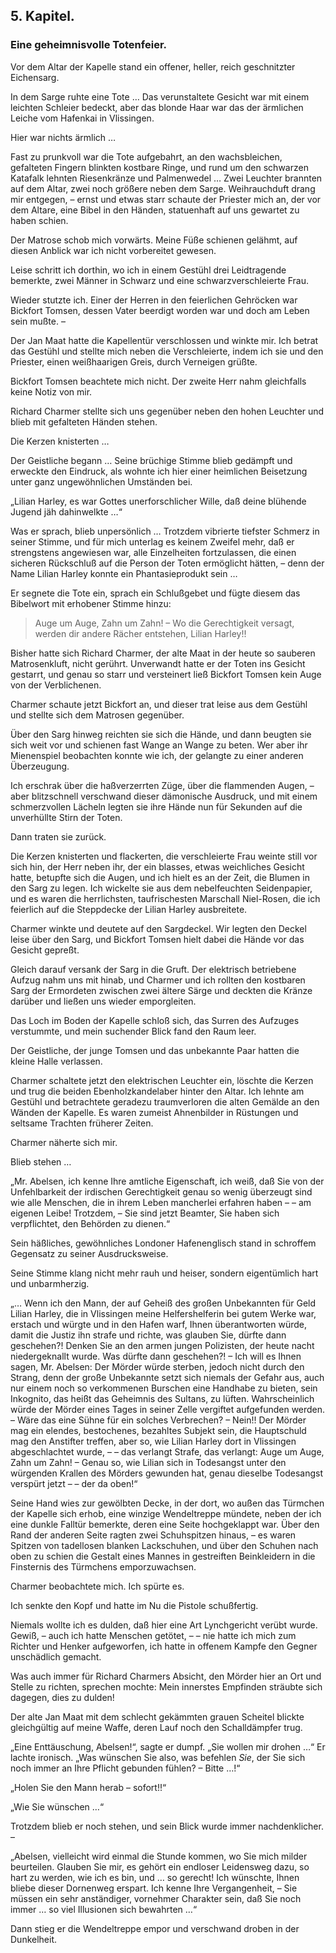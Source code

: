 <h2>5. Kapitel.</h2>
<h3>Eine geheimnisvolle Totenfeier.</h3>

Vor dem Altar der Kapelle stand ein offener, heller, reich geschnitzter
Eichensarg.

In dem Sarge ruhte eine Tote … Das verunstaltete Gesicht war mit einem leichten
Schleier bedeckt, aber das blonde Haar war das der ärmlichen Leiche vom
Hafenkai in Vlissingen.

Hier war nichts ärmlich …

Fast zu prunkvoll war die Tote aufgebahrt, an den wachsbleichen, gefalteten
Fingern blinkten kostbare Ringe, und rund um den schwarzen Katafalk lehnten
Riesenkränze und Palmenwedel … Zwei Leuchter brannten auf dem Altar, zwei noch
größere neben dem Sarge. Weihrauchduft drang mir entgegen, – ernst und etwas
starr schaute der Priester mich an, der vor dem Altare, eine Bibel in den
Händen, statuenhaft auf uns gewartet zu haben schien.

Der Matrose schob mich vorwärts. Meine Füße schienen gelähmt, auf diesen
Anblick war ich nicht vorbereitet gewesen.

Leise schritt ich dorthin, wo ich in einem Gestühl drei Leidtragende bemerkte,
zwei Männer in Schwarz und eine schwarzverschleierte Frau.

Wieder stutzte ich. Einer der Herren in den feierlichen Gehröcken war Bickfort
Tomsen, dessen Vater beerdigt worden war und doch am Leben sein mußte. –

Der Jan Maat hatte die Kapellentür verschlossen und winkte mir. Ich betrat das
Gestühl und stellte mich neben die Verschleierte, indem ich sie und den
Priester, einen weißhaarigen Greis, durch Verneigen grüßte.

Bickfort Tomsen beachtete mich nicht. Der zweite Herr nahm gleichfalls keine
Notiz von mir.

Richard Charmer stellte sich uns gegenüber neben den hohen Leuchter und blieb
mit gefalteten Händen stehen.

Die Kerzen knisterten …

Der Geistliche begann … Seine brüchige Stimme blieb gedämpft und erweckte den
Eindruck, als wohnte ich hier einer heimlichen Beisetzung unter ganz
ungewöhnlichen Umständen bei.

„Lilian Harley, es war Gottes unerforschlicher Wille, daß deine blühende Jugend
jäh dahinwelkte …“

Was er sprach, blieb unpersönlich … Trotzdem vibrierte tiefster Schmerz in
seiner Stimme, und für mich unterlag es keinem Zweifel mehr, daß er strengstens
angewiesen war, alle Einzelheiten fortzulassen, die einen sicheren Rückschluß
auf die Person der Toten ermöglicht hätten, – denn der Name Lilian Harley
konnte ein Phantasieprodukt sein …

Er segnete die Tote ein, sprach ein Schlußgebet und fügte diesem das Bibelwort
mit erhobener Stimme hinzu:

> Auge um Auge, Zahn um Zahn! – Wo die Gerechtigkeit versagt, werden dir andere
Rächer entstehen, Lilian Harley!!

Bisher hatte sich Richard Charmer, der alte Maat in der heute so sauberen
Matrosenkluft, nicht gerührt. Unverwandt hatte er der Toten ins Gesicht
gestarrt, und genau so starr und versteinert ließ Bickfort Tomsen kein Auge von
der Verblichenen.

Charmer schaute jetzt Bickfort an, und dieser trat leise aus dem Gestühl und
stellte sich dem Matrosen gegenüber.

Über den Sarg hinweg reichten sie sich die Hände, und dann beugten sie sich
weit vor und schienen fast Wange an Wange zu beten. Wer aber ihr Mienenspiel
beobachten konnte wie ich, der gelangte zu einer anderen Überzeugung.

Ich erschrak über die haßverzerrten Züge, über die flammenden Augen, – aber
blitzschnell verschwand dieser dämonische Ausdruck, und mit einem schmerzvollen
Lächeln legten sie ihre Hände nun für Sekunden auf die unverhüllte Stirn der
Toten.

Dann traten sie zurück.

Die Kerzen knisterten und flackerten, die verschleierte Frau weinte still vor
sich hin, der Herr neben ihr, der ein blasses, etwas weichliches Gesicht hatte,
betupfte sich die Augen, und ich hielt es an der Zeit, die Blumen in den Sarg
zu legen. Ich wickelte sie aus dem nebelfeuchten Seidenpapier, und es waren die
herrlichsten, taufrischesten Marschall Niel-Rosen, die ich feierlich auf die
Steppdecke der Lilian Harley ausbreitete.

Charmer winkte und deutete auf den Sargdeckel. Wir legten den Deckel leise über
den Sarg, und Bickfort Tomsen hielt dabei die Hände vor das Gesicht gepreßt.

Gleich darauf versank der Sarg in die Gruft. Der elektrisch betriebene Aufzug
nahm uns mit hinab, und Charmer und ich rollten den kostbaren Sarg der
Ermordeten zwischen zwei ältere Särge und deckten die Kränze darüber und ließen
uns wieder emporgleiten.

Das Loch im Boden der Kapelle schloß sich, das Surren des Aufzuges verstummte,
und mein suchender Blick fand den Raum leer.

Der Geistliche, der junge Tomsen und das unbekannte Paar hatten die kleine
Halle verlassen.

Charmer schaltete jetzt den elektrischen Leuchter ein, löschte die Kerzen und
trug die beiden Ebenholzkandelaber hinter den Altar. Ich lehnte am Gestühl und
betrachtete geradezu traumverloren die alten Gemälde an den Wänden der Kapelle.
Es waren zumeist Ahnenbilder in Rüstungen und seltsame Trachten früherer
Zeiten.

Charmer näherte sich mir.

Blieb stehen …

„Mr. Abelsen, ich kenne Ihre amtliche Eigenschaft, ich weiß, daß Sie von der
Unfehlbarkeit der irdischen Gerechtigkeit genau so wenig überzeugt sind wie
alle Menschen, die in ihrem Leben mancherlei erfahren haben – – am eigenen
Leibe! Trotzdem, – Sie sind jetzt Beamter, Sie haben sich verpflichtet, den
Behörden zu dienen.“

Sein häßliches, gewöhnliches Londoner Hafenenglisch stand in schroffem
Gegensatz zu seiner Ausdrucksweise.

Seine Stimme klang nicht mehr rauh und heiser, sondern eigentümlich hart und
unbarmherzig.

„… Wenn ich den Mann, der auf Geheiß des großen Unbekannten für Geld Lilian
Harley, die in Vlissingen meine Helfershelferin bei gutem Werke war, erstach
und würgte und in den Hafen warf, Ihnen überantworten würde, damit die Justiz
ihn strafe und richte, was glauben Sie, dürfte dann geschehen?! Denken Sie an
den armen jungen Polizisten, der heute nacht niedergeknallt wurde. Was dürfte
dann geschehen?! – Ich will es Ihnen sagen, Mr. Abelsen: Der Mörder würde
sterben, jedoch nicht durch den Strang, denn der große Unbekannte setzt sich
niemals der Gefahr aus, auch nur einem noch so verkommenen Burschen eine
Handhabe zu bieten, sein Inkognito, das heißt das Geheimnis des Sultans, zu
lüften. Wahrscheinlich würde der Mörder eines Tages in seiner Zelle vergiftet
aufgefunden werden. – Wäre das eine Sühne für ein solches Verbrechen? – Nein!!
Der Mörder mag ein elendes, bestochenes, bezahltes Subjekt sein, die
Hauptschuld mag den Anstifter treffen, aber so, wie Lilian Harley dort in
Vlissingen abgeschlachtet wurde, – – das verlangt Strafe, das verlangt: Auge um
Auge, Zahn um Zahn! – Genau so, wie Lilian sich in Todesangst unter den
würgenden Krallen des Mörders gewunden hat, genau dieselbe Todesangst verspürt
jetzt – – der da oben!“

Seine Hand wies zur gewölbten Decke, in der dort, wo außen das Türmchen der
Kapelle sich erhob, eine winzige Wendeltreppe mündete, neben der ich eine
dunkle Falltür bemerkte, deren eine Seite hochgeklappt war. Über den Rand der
anderen Seite ragten zwei Schuhspitzen hinaus, – es waren Spitzen von
tadellosen blanken Lackschuhen, und über den Schuhen nach oben zu schien die
Gestalt eines Mannes in gestreiften Beinkleidern in die Finsternis des
Türmchens emporzuwachsen.

Charmer beobachtete mich. Ich spürte es.

Ich senkte den Kopf und hatte im Nu die Pistole schußfertig.

Niemals wollte ich es dulden, daß hier eine Art Lynchgericht verübt wurde.
Gewiß, – auch ich hatte Menschen getötet, – – nie hatte ich mich zum Richter
und Henker aufgeworfen, ich hatte in offenem Kampfe den Gegner unschädlich
gemacht.

Was auch immer für Richard Charmers Absicht, den Mörder hier an Ort und Stelle
zu richten, sprechen mochte: Mein innerstes Empfinden sträubte sich dagegen,
dies zu dulden!

Der alte Jan Maat mit dem schlecht gekämmten grauen Scheitel blickte
gleichgültig auf meine Waffe, deren Lauf noch den Schalldämpfer trug.

„Eine Enttäuschung, Abelsen!“, sagte er dumpf. „Sie wollen mir drohen …“ Er
lachte ironisch. „Was wünschen Sie also, was befehlen *Sie*, der Sie sich noch
immer an Ihre Pflicht gebunden fühlen? – Bitte …!“

„Holen Sie den Mann herab – sofort!!“

„Wie Sie wünschen …“

Trotzdem blieb er noch stehen, und sein Blick wurde immer nachdenklicher. –

„Abelsen, vielleicht wird einmal die Stunde kommen, wo Sie mich milder
beurteilen. Glauben Sie mir, es gehört ein endloser Leidensweg dazu, so hart zu
werden, wie ich es bin, und … so gerecht! Ich wünschte, Ihnen bliebe dieser
Dornenweg erspart. Ich kenne Ihre Vergangenheit, – Sie müssen ein sehr
anständiger, vornehmer Charakter sein, daß Sie noch immer … so viel Illusionen
sich bewahrten …“

Dann stieg er die Wendeltreppe empor und verschwand droben in der Dunkelheit.


